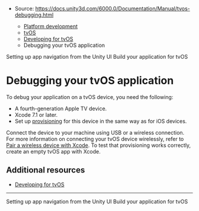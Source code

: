 * Source: https://docs.unity3d.com/6000.0/Documentation/Manual/tvos-debugging.html

  * [Platform development ](https://docs.unity3d.com/6000.0/Documentation/Manual/PlatformSpecific.html)
  * [tvOS](https://docs.unity3d.com/6000.0/Documentation/Manual/tvOS-introducing.html)
  * [Developing for tvOS](https://docs.unity3d.com/6000.0/Documentation/Manual/tvOS-developing.html)
  * Debugging your tvOS application


[](https://docs.unity3d.com/6000.0/Documentation/Manual/tvos-setting-up-application-navigation.html)
Setting up app navigation from the Unity UI
[](https://docs.unity3d.com/6000.0/Documentation/Manual/tvos-building-your-application.html)
Build your application for tvOS
# Debugging your tvOS application
To debug your application on a tvOS device, you need the following:
  * A fourth-generation Apple TV device.
  * Xcode 7.1 or later.
  * Set up [provisioning](https://docs.unity.com/ugs/en-us/manual/devops/manual/build-automation/tutorials/building-for-ios#Provisioning_profiles) for this device in the same way as for iOS devices.


Connect the device to your machine using USB or a wireless connection. For more information on connecting your tvOS device wirelessly, refer to [Pair a wireless device with Xcode](https://help.apple.com/xcode/mac/11.4/index.html?localePath=en.lproj#/devbc48d1bad). To test that provisioning works correctly, create an empty tvOS app with Xcode.
## Additional resources
  * [Developing for tvOS](https://docs.unity3d.com/6000.0/Documentation/Manual/tvos-developing.html)


* * *
[](https://docs.unity3d.com/6000.0/Documentation/Manual/tvos-setting-up-application-navigation.html)
Setting up app navigation from the Unity UI
[](https://docs.unity3d.com/6000.0/Documentation/Manual/tvos-building-your-application.html)
Build your application for tvOS
